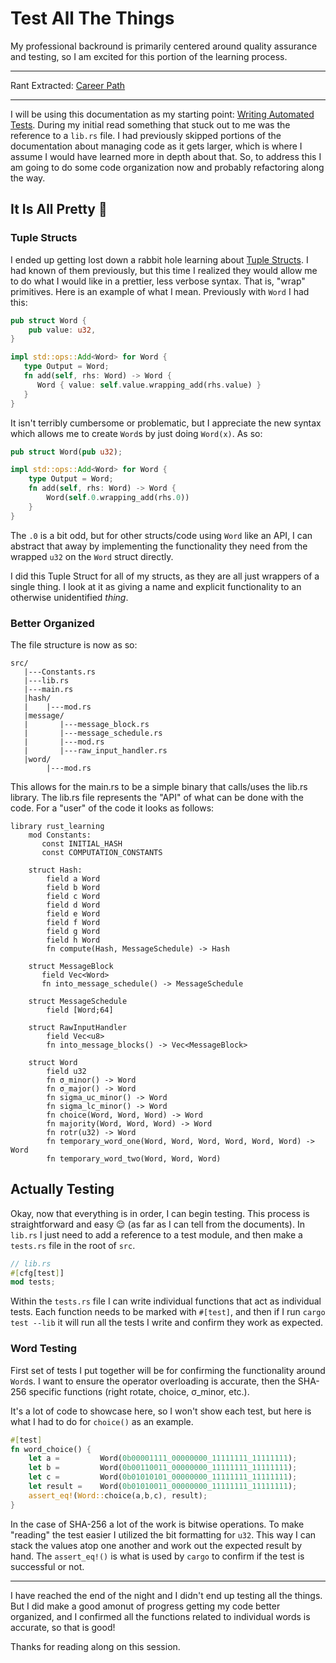 # Test All The Things

My professional backround is primarily centered around quality assurance and testing, so I am excited for this portion of the learning process.

***

Rant Extracted: [Career Path](https://github.com/GaryMcD/Learning-Rust-A-Lesson-in-Humility/blob/main/Extracts.md#career-path)

***

I will be using this documentation as my starting point: [Writing Automated Tests](https://doc.rust-lang.org/book/ch11-00-testing.html). During my initial read something that stuck out to me was the reference to a `lib.rs` file. I had previously skipped portions of the documentation about managing code as it gets larger, which is where I assume I would have learned more in depth about that. So, to address this I am going to do some code organization now and probably refactoring along the way.

## It Is All Pretty :lipstick:

### Tuple Structs

I ended up getting lost down a rabbit hole learning about [Tuple Structs](https://doc.rust-lang.org/book/ch05-01-defining-structs.html#using-tuple-structs-without-named-fields-to-create-different-types). I had known of them previously, but this time I realized they would allow me to do what I would like in a prettier, less verbose syntax. That is, "wrap" primitives. Here is an example of what I mean. Previously with `Word` I had this:

```Rust
pub struct Word {
    pub value: u32,
}

impl std::ops::Add<Word> for Word {
   type Output = Word;
   fn add(self, rhs: Word) -> Word {
      Word { value: self.value.wrapping_add(rhs.value) }
   }
}
```

It isn't terribly cumbersome or problematic, but I appreciate the new syntax which allows me to create `Word`s by just doing `Word(x)`. As so:

```Rust
pub struct Word(pub u32);

impl std::ops::Add<Word> for Word {
	type Output = Word;
	fn add(self, rhs: Word) -> Word {
		Word(self.0.wrapping_add(rhs.0))
	}
}
```

The `.0` is a bit odd, but for other structs/code using `Word` like an API, I can abstract that away by implementing the functionality they need from the wrapped `u32` on the `Word` struct directly.

I did this Tuple Struct for all of my structs, as they are all just wrappers of a single thing. I look at it as giving a name and explicit functionality to an otherwise unidentified *thing*.

### Better Organized

The file structure is now as so:

```
src/
   |---Constants.rs
   |---lib.rs
   |---main.rs
   |hash/
   |    |---mod.rs
   |message/
   |       |---message_block.rs
   |       |---message_schedule.rs
   |       |---mod.rs
   |       |---raw_input_handler.rs
   |word/
        |---mod.rs
```

This allows for the main.rs to be a simple binary that calls/uses the lib.rs library. The lib.rs file represents the "API" of what can be done with the code. For a "user" of the code it looks as follows:

```
library rust_learning
	mod Constants:
	   const INITIAL_HASH
	   const COMPUTATION_CONSTANTS
	   
	struct Hash:
		field a Word
		field b Word
		field c Word
		field d Word
		field e Word
		field f Word
		field g Word
		field h Word
		fn compute(Hash, MessageSchedule) -> Hash

	struct MessageBlock
	   field Vec<Word>
	   fn into_message_schedule() -> MessageSchedule

	struct MessageSchedule
		field [Word;64]
		
	struct RawInputHandler
		field Vec<u8>
		fn into_message_blocks() -> Vec<MessageBlock>
		
	struct Word
		field u32
		fn σ_minor() -> Word
		fn σ_major() -> Word
		fn sigma_uc_minor() -> Word
		fn sigma_lc_minor() -> Word
		fn choice(Word, Word, Word) -> Word
		fn majority(Word, Word, Word) -> Word
		fn rotr(u32) -> Word
		fn temporary_word_one(Word, Word, Word, Word, Word, Word) -> Word
		fn temporary_word_two(Word, Word, Word)
```

## Actually Testing

Okay, now that everything is in order, I can begin testing. This process is straightforward and easy :relieved: (as far as I can tell from the documents). In `lib.rs` I just need to add a reference to a test module, and then make a `tests.rs` file in the root of `src`.

```Rust
// lib.rs
#[cfg[test]]
mod tests;
```

Within the `tests.rs` file I can write individual functions that act as individual tests. Each function needs to be marked with `#[test]`, and then if I run `cargo test --lib` it will run all the tests I write and confirm they work as expected.

### Word Testing

First set of tests I put together will be for confirming the functionality around `Word`s. I want to ensure the operator overloading is accurate, then the SHA-256 specific functions (right rotate, choice, σ_minor, etc.).

It's a lot of code to showcase here, so I won't show each test, but here is what I had to do for `choice()` as an example.

```Rust
#[test]
fn word_choice() {
	let a = 		Word(0b00001111_00000000_11111111_11111111);
	let b = 		Word(0b00110011_00000000_11111111_11111111);
	let c = 		Word(0b01010101_00000000_11111111_11111111);
	let result = 	Word(0b01010011_00000000_11111111_11111111);
	assert_eq!(Word::choice(a,b,c), result);
}
```

In the case of SHA-256 a lot of the work is bitwise operations. To make "reading" the test easier I utilized the bit formatting for `u32`. This way I can stack the values atop one another and work out the expected result by hand. The `assert_eq!()` is what is used by `cargo` to confirm if the test is successful or not.

***

I have reached the end of the night and I didn't end up testing all the things. But I did make a good amonut of progress getting my code better organized, and I confirmed all the functions related to individual words is accurate, so that is good!

Thanks for reading along on this session.
